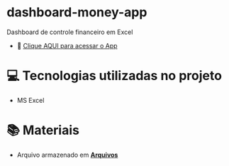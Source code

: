 # dashboard-money-app
Dashboard de controle financeiro em Excel

- 📕 [Clique AQUI para acessar o App](https://github.com/CarlosABC29/dashboard-money-app/blob/main/arquivos/Money-APP-Dashboard.xlsx)

# 💻 Tecnologias utilizadas no projeto
- MS Excel

# 📚 Materiais
- Arquivo armazenado em [**Arquivos**](https://github.com/CarlosABC29/dashboard-money-app/blob/main/arquivos)
